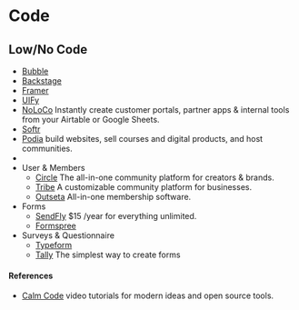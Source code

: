 # Code

## Low/No Code

- [Bubble](https://bubble.io)
- [Backstage](https://backstage.io)
- [Framer](https://www.framer.com)
- [UIFy](https://uify.io)
- [NoLoCo](https://noloco.io) Instantly create customer portals, partner apps & internal tools from your Airtable or Google Sheets.
- [Softr](https://www.softr.io)
- [Podia](https://www.podia.com) build websites, sell courses and digital products, and host communities.
- 
- User & Members
	+ [Circle](https://circle.so) The all-in-one community platform for creators &  brands.
	+ [Tribe](https://tribe.so) A customizable community platform for businesses.
	+ [Outseta](https://www.outseta.com) All-in-one membership software.
- Forms
	+ [SendFly](https://sendfly.io) $15 /year for everything unlimited.
	+ [Formspree](https://formspree.io)
- Surveys & Questionnaire
	+ [Typeform](https://www.typeform.com)
	+ [Tally](https://tally.so) The simplest way to create forms

#### References

- [Calm Code](https://calmcode.io) video tutorials for modern ideas and open source tools.